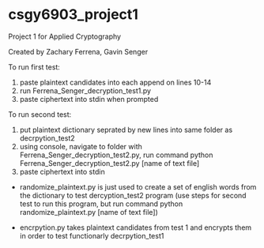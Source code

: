 # csgy6903_project1
Project 1 for Applied Cryptography

Created by Zachary Ferrena, Gavin Senger

To run first test:
1) paste plaintext candidates into each append on lines 10-14
2) run Ferrena_Senger_decryption_test1.py
3) paste ciphertext into stdin when prompted

To run second test:
1) put plaintext dictionary seprated by new lines into same folder as decrpytion_test2
2) using console, navigate to folder with Ferrena_Senger_decryption_test2.py, run command python Ferrena_Senger_decryption_test2.py [name of text file]
3) paste ciphertext into stdin

- randomize_plaintext.py is just used to create a set of english words from the dictionary to test dercyption_test2 program
(use steps for second test to run this program, but run command python randomize_plaintext.py [name of text file])

- encrpytion.py takes plaintext candidates from test 1 and encrypts them in order to test functionarly decrpytion_test1
